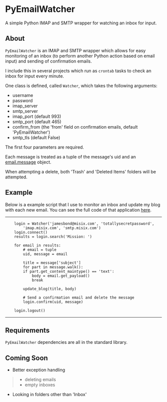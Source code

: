 # PyEmailWatcher
A simple Python IMAP and SMTP wrapper for watching an inbox for input.

About
----

`PyEmailWatcher` is an IMAP and SMTP wrapper which allows for easy monitoring of an inbox (to perform another Python action based on email input) and sending of confirmation emails.

I include this in several projects which run as `crontab` tasks to check an inbox for input every minute.

One class is defined, called `Watcher`, which takes the following arguments:

- username
- password
- imap_server
- smtp_server
- imap_port (default 993)
- smtp_port (default 465)
- confirm_from (the 'from' field on confirmation emails, default 'PyEmailWatcher')
- smtp_tls (default False)

The first four parameters are required.

Each message is treated as a tuple of the message's uid and an [email.message](https://docs.python.org/2/library/email.message.html) object.

When attempting a delete, both 'Trash' and 'Deleted Items' folders will be attempted.

Example
-----

Below is a example script that I use to monitor an inbox and update my blog with each new email. You can see the full code of that application [here](https://github.com/jasongtz).

----------

		login = Watcher('jamesbond@misix.com', 'totallysecretpassword', 
			'imap.misix.com', 'smtp.misix.com')
		login.connect()
		results = login.search('Mission: ')

		for email in results:
			# email = tuple
			uid, message = email

			title = message['subject']
			for part in message.walk():
			if part.get_content_maintype() == 'text':
				body = email.get_payload()
				break

			update_blog(title, body)
			
			# Send a confirmation email and delete the message
			login.confirm(uid, message)
		
		login.logout()

------------

Requirements
------

`PyEmailWatcher` dependencies are all in the standard library.

Coming Soon
------

- Better exception handling
>	- deleting emails
>	- empty inboxes
- Looking in folders other than 'Inbox'
